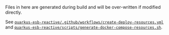 Files in here are generated during build and will be over-written if modified directly.

See [`quarkus-esb-reactive/.github/workflows/create-deploy-resources.yml`](../../../.github/workflows/create-deploy-resources.yml) and [`quarkus-esb-reactive/scripts/generate-docker-compose-resources.sh`](../../../scripts/generate-docker-compose-resources.sh).
